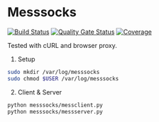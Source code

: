 # Messsocks
[![Build Status](https://travis-ci.org/kaiwk/messsocks.svg?branch=master)](https://travis-ci.org/kaiwk/messsocks)
[![Quality Gate Status](https://sonarcloud.io/api/project_badges/measure?project=kaiwk_messsocks&metric=alert_status)](https://sonarcloud.io/dashboard?id=kaiwk_messsocks)
[![Coverage](https://sonarcloud.io/api/project_badges/measure?project=kaiwk_messsocks&metric=coverage)](https://sonarcloud.io/dashboard?id=kaiwk_messsocks)

Tested with cURL and browser proxy.

1. Setup

``` bash
sudo mkdir /var/log/messsocks
sudo chmod $USER /var/log/messsocks
  ```

2. Client & Server

``` bash
python messsocks/messclient.py
python messsocks/messserver.py
```
